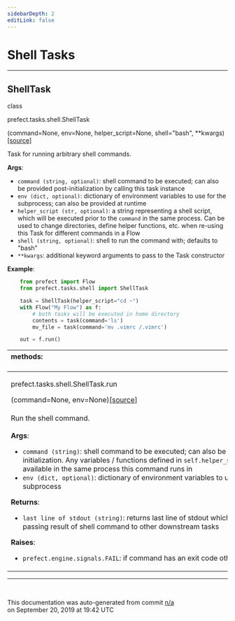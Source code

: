 ```yaml
---
sidebarDepth: 2
editLink: false
---
```

# Shell Tasks
---
 ## ShellTask
 <div class='class-sig' id='prefect-tasks-shell-shelltask'><p class="prefect-sig">class </p><p class="prefect-class">prefect.tasks.shell.ShellTask</p>(command=None, env=None, helper_script=None, shell="bash", **kwargs)<span class="source"><a href="https://github.com/PrefectHQ/prefect/blob/master/src/prefect/tasks/shell.py#L10">[source]</a></span></div>

Task for running arbitrary shell commands.

**Args**:     <ul class="args"><li class="args">`command (string, optional)`: shell command to be executed; can also be         provided post-initialization by calling this task instance     </li><li class="args">`env (dict, optional)`: dictionary of environment variables to use for         the subprocess; can also be provided at runtime     </li><li class="args">`helper_script (str, optional)`: a string representing a shell script, which         will be executed prior to the `command` in the same process. Can be used to         change directories, define helper functions, etc. when re-using this Task         for different commands in a Flow     </li><li class="args">`shell (string, optional)`: shell to run the command with; defaults to "bash"     </li><li class="args">`**kwargs`: additional keyword arguments to pass to the Task constructor</li></ul>**Example**:     
```python
    from prefect import Flow
    from prefect.tasks.shell import ShellTask

    task = ShellTask(helper_script="cd ~")
    with Flow("My Flow") as f:
        # both tasks will be executed in home directory
        contents = task(command='ls')
        mv_file = task(command='mv .vimrc /.vimrc')

    out = f.run()

```

|methods: &nbsp;&nbsp;&nbsp;&nbsp;&nbsp;&nbsp;&nbsp;&nbsp;&nbsp;&nbsp;&nbsp;&nbsp;&nbsp;&nbsp;&nbsp;&nbsp;&nbsp;&nbsp;&nbsp;&nbsp;&nbsp;&nbsp;&nbsp;&nbsp;&nbsp;&nbsp;&nbsp;&nbsp;&nbsp;&nbsp;&nbsp;&nbsp;&nbsp;&nbsp;&nbsp;&nbsp;&nbsp;&nbsp;&nbsp;&nbsp;&nbsp;&nbsp;&nbsp;&nbsp;&nbsp;&nbsp;&nbsp;&nbsp;&nbsp;&nbsp;&nbsp;&nbsp;&nbsp;&nbsp;&nbsp;&nbsp;&nbsp;&nbsp;&nbsp;&nbsp;&nbsp;&nbsp;&nbsp;&nbsp;&nbsp;&nbsp;&nbsp;&nbsp;&nbsp;&nbsp;&nbsp;&nbsp;&nbsp;&nbsp;&nbsp;&nbsp;&nbsp;&nbsp;&nbsp;&nbsp;&nbsp;&nbsp;&nbsp;&nbsp;&nbsp;&nbsp;&nbsp;&nbsp;&nbsp;&nbsp;&nbsp;&nbsp;&nbsp;&nbsp;&nbsp;&nbsp;&nbsp;&nbsp;&nbsp;&nbsp;&nbsp;&nbsp;&nbsp;&nbsp;&nbsp;&nbsp;&nbsp;&nbsp;&nbsp;&nbsp;&nbsp;&nbsp;&nbsp;&nbsp;&nbsp;&nbsp;&nbsp;&nbsp;&nbsp;&nbsp;&nbsp;&nbsp;&nbsp;&nbsp;&nbsp;&nbsp;&nbsp;&nbsp;&nbsp;&nbsp;&nbsp;&nbsp;&nbsp;&nbsp;&nbsp;&nbsp;&nbsp;&nbsp;&nbsp;&nbsp;&nbsp;&nbsp;&nbsp;&nbsp;&nbsp;&nbsp;&nbsp;&nbsp;&nbsp;&nbsp;|
|:----|
 | <div class='method-sig' id='prefect-tasks-shell-shelltask-run'><p class="prefect-class">prefect.tasks.shell.ShellTask.run</p>(command=None, env=None)<span class="source"><a href="https://github.com/PrefectHQ/prefect/blob/master/src/prefect/tasks/shell.py#L55">[source]</a></span></div>
<p class="methods">Run the shell command.<br><br>**Args**:     <ul class="args"><li class="args">`command (string)`: shell command to be executed; can also be         provided at task initialization. Any variables / functions defined in         `self.helper_script` will be available in the same process this command         runs in     </li><li class="args">`env (dict, optional)`: dictionary of environment variables to use for         the subprocess</li></ul>**Returns**:     <ul class="args"><li class="args">`last line of stdout (string)`: returns last line of stdout which is         useful for passing result of shell command to other downstream tasks</li></ul>**Raises**:     <ul class="args"><li class="args">`prefect.engine.signals.FAIL`: if command has an exit code other         than 0</li></ul></p>|

---
<br>


<p class="auto-gen">This documentation was auto-generated from commit <a href='https://github.com/PrefectHQ/prefect/commit/n/a'>n/a</a> </br>on September 20, 2019 at 19:42 UTC</p>